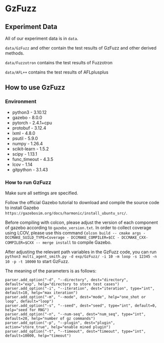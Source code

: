 # GzFuzz

## Experiment Data

All of our experiment data is in `data`.

`data/GzFuzz` and other contain the test results of GzFuzz and other derived methods.

`data/Fuzzotron` contains the test results of Fuzzotron

`data/AFL++` contains the test results of AFLplusplus

## How to use GzFuzz

### Environment

- python3 - 3.10.12
- gazebo - 8.0.0
- pytorch - 2.4.1+cpu
- protobuf - 3.12.4
- lxml - 4.8.0
- psutil - 5.9.0
- numpy - 1.26.4
- scikit-learn - 1.5.2
- scipy - 1.13.1
- func_timeout - 4.3.5
- lcov - 1.14
- gitpython - 3.1.43

### How to run GzFuzz

Make sure all settings are specified.

Follow the official Gazebo tutorial to download and compile the source code to install Gazebo `https://gazebosim.org/docs/harmonic/install_ubuntu_src/`.

Before compiling with colcon, please adjust the version of each component of gazebo according to `gazebo_version.txt`. In order to collect coverage using LCOV, please use this command `Colcon build -- cmake args - DCCMAKE_SUILD_TYPE=Coverage - DCCMAKE_COMPILER=$CC - DCCMAKE_CXX-COMPILER=$CXX -- merge install` to compile Gazebo.

After adjusting the relevant path variables in the GzFuzz code, you can run `python3 multi_agent_smith.py -d exp/GzFuzz/ -i 10 -m loop -s 12345 -n 10 -p -t 10000` to start GzFuzz.

The meaning of the parameters is as follows:

```
parser.add_option("-d", "--directory", dest="directory", default="exp", help="directory to store test cases")
parser.add_option("-i", "--iteration", dest="iteration", type="int", default=10, help="max iteration")
parser.add_option("-m", "--mode", dest="mode", help="one_shot or loop", default="loop")
parser.add_option("-s", "--seed", dest="seed", type="int", default=0, help="seed for RNG")
parser.add_option("-n", "--num-seq", dest="num_seq", type="int", default=20, help="number of gz commands")
parser.add_option("-p", "--plugin", dest="plugin", action="store_true", help="enable mined plugin")
parser.add_option("-t", "--timeout", dest="timeout", type="int", default=10000, help="timeout")
```

